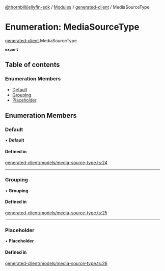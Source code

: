 [@thornbill/jellyfin-sdk](../README.md) / [Modules](../modules.md) / [generated-client](../modules/generated_client.md) / MediaSourceType

# Enumeration: MediaSourceType

[generated-client](../modules/generated_client.md).MediaSourceType

**`export`**

## Table of contents

### Enumeration Members

- [Default](generated_client.MediaSourceType.md#default)
- [Grouping](generated_client.MediaSourceType.md#grouping)
- [Placeholder](generated_client.MediaSourceType.md#placeholder)

## Enumeration Members

### Default

• **Default**

#### Defined in

[generated-client/models/media-source-type.ts:24](https://github.com/jellyfin/jellyfin-sdk-typescript/blob/fa599ae/src/generated-client/models/media-source-type.ts#L24)

___

### Grouping

• **Grouping**

#### Defined in

[generated-client/models/media-source-type.ts:25](https://github.com/jellyfin/jellyfin-sdk-typescript/blob/fa599ae/src/generated-client/models/media-source-type.ts#L25)

___

### Placeholder

• **Placeholder**

#### Defined in

[generated-client/models/media-source-type.ts:26](https://github.com/jellyfin/jellyfin-sdk-typescript/blob/fa599ae/src/generated-client/models/media-source-type.ts#L26)
